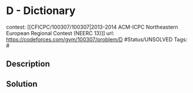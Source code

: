 # D - Dictionary

contest: [[CFICPC/100307/100307|2013-2014 ACM-ICPC Northeastern European Regional Contest (NEERC 13)]]
url: https://codeforces.com/gym/100307/problem/D
#Status/UNSOLVED
Tags: #

## Description

## Solution

